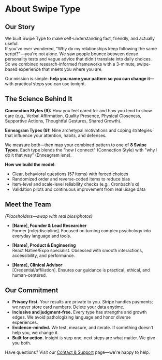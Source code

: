 # About Swipe Type

## Our Story
We built Swipe Type to make self-understanding fast, friendly, and actually useful.  
If you've ever wondered, "Why do my relationships keep following the same script?"—you're not alone. We saw people bounce between dense personality tests and vague advice that didn't translate into daily choices. So we combined research-informed frameworks with a 3-minute, swipe-based experience that meets you where you are.

Our mission is simple: **help you name your pattern so you can change it**—with practical steps you can use tonight.

## The Science Behind It
**Connection Styles (6):** How you feel cared for and how you tend to show care (e.g., Verbal Affirmation, Quality Presence, Physical Closeness, Supportive Actions, Thoughtful Gestures, Shared Growth).

**Enneagram Types (9):** Nine archetypal motivations and coping strategies that influence your attention, habits, and defenses.

We measure both—then map your combined pattern to one of **8 Swipe Types**. Each type blends the "how I connect" (Connection Style) with "why I do it that way" (Enneagram lens).

**How we build the model:**
- Clear, behavioral questions (57 items) with forced choices  
- Randomized order and reverse-coded items to reduce bias  
- Item-level and scale-level reliability checks (e.g., Cronbach's α)  
- Validation pilots and continuous improvement from real usage data

## Meet the Team
*(Placeholders—swap with real bios/photos)*

- **[Name], Founder & Lead Researcher**  
  Former [role/discipline]. Focused on turning complex psychology into everyday language and tools.

- **[Name], Product & Engineering**  
  React Native/Expo specialist. Obsessed with smooth interactions, accessibility, and performance.

- **[Name], Clinical Advisor**  
  [Credential/affiliation]. Ensures our guidance is practical, ethical, and human-centered.

## Our Commitment
- **Privacy first.** Your results are private to you. Stripe handles payments; we never store card numbers. Delete your data anytime.  
- **Inclusive and judgment-free.** Every type has strengths and growth edges. We avoid pathologizing language and honor diverse experiences.  
- **Evidence-minded.** We test, measure, and iterate. If something doesn't help you, we change it.  
- **Built for action.** Insight is step one; next steps are what matter. We give you both.

Have questions? Visit our [Contact & Support](/contact) page—we're happy to help.


